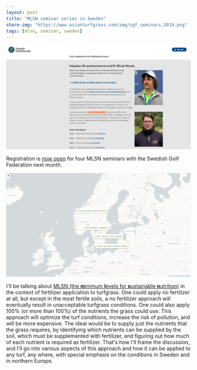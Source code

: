 ```yaml
---
layout: post
title: "MLSN seminar series in Sweden"
share-img: "https://www.asianturfgrass.com/img/sgf_seminars_2019.png"
tags: [mlsn, seminar, sweden]
---
```

[![screenshot of sgf mlsn seminar announcement nov 2019](/img/sgf_seminars_2019.png)](https://golf.se/for-klubben/utbildning/jobba-med-golfbanan/)

Registration is [now open](https://golf.se/for-klubben/utbildning/jobba-med-golfbanan/) for four MLSN seminars with the Swedish Golf Federation next month.

[![mlsn seminar map sweden nov 2019](/img/se_seminar_map.png)](http://www.calendar.asianturfgrass.com/mlsn_seminar_map_se_2019.html)

I'll be talking about [MLSN (the **m**inimum **l**evels for **s**ustainable **n**utrition)](https://www.asianturfgrass.com/2018-02-03-new-mlsn-cheat-sheet/) in the context of fertilizer application to turfgrass. One could apply no fertilizer at all, but except in the most fertile soils, a no fertilizer approach will eventually result in unacceptable turfgrass conditions. One could also apply 100% (or more than 100%) of the nutrients the grass could use. This approach will optimize the turf conditions, increase the risk of pollution, and will be more expensive. The ideal would be to supply just the nutrients that the grass requires, by identifying which nutrients can be supplied by the soil, which must be supplemented with fertilizer, and figuring out how much of each nutrient is required as fertilizer. That's how I'll frame the discussion, and I'll go into various aspects of this approach and how it can be applied to any turf, any where, with special emphasis on the conditions in Sweden and in northern Europe.




